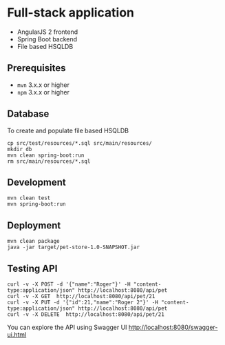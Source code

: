 # Full-stack application

- AngularJS 2 frontend
- Spring Boot backend
- File based HSQLDB

## Prerequisites

- `mvn` 3.x.x or higher
- `npm` 3.x.x or higher

## Database

To create and populate file based HSQLDB

    cp src/test/resources/*.sql src/main/resources/
    mkdir db
    mvn clean spring-boot:run
    rm src/main/resources/*.sql

## Development

    mvn clean test
    mvn spring-boot:run

## Deployment

    mvn clean package
    java -jar target/pet-store-1.0-SNAPSHOT.jar

## Testing API

    curl -v -X POST -d '{"name":"Roger"}' -H "content-type:application/json" http://localhost:8080/api/pet
    curl -v -X GET  http://localhost:8080/api/pet/21
    curl -v -X PUT -d '{"id":21,"name":"Roger 2"}' -H "content-type:application/json" http://localhost:8080/api/pet
    curl -v -X DELETE  http://localhost:8080/api/pet/21

You can explore the API using Swagger UI [http://localhost:8080/swagger-ui.html](http://localhost:8080/swagger-ui.html)
